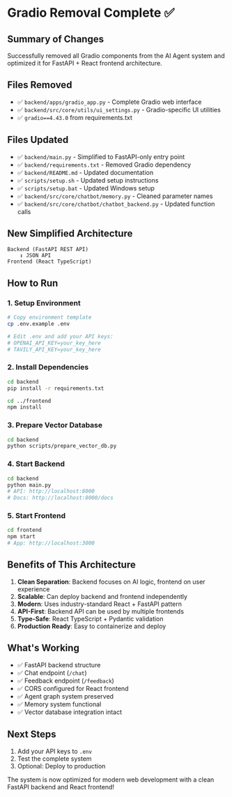 # Gradio Removal Complete ✅

## Summary of Changes

Successfully removed all Gradio components from the AI Agent system and optimized it for FastAPI + React frontend architecture.

## Files Removed
- ✅ `backend/apps/gradio_app.py` - Complete Gradio web interface
- ✅ `backend/src/core/utils/ui_settings.py` - Gradio-specific UI utilities
- ✅ `gradio==4.43.0` from requirements.txt

## Files Updated
- ✅ `backend/main.py` - Simplified to FastAPI-only entry point
- ✅ `backend/requirements.txt` - Removed Gradio dependency
- ✅ `backend/README.md` - Updated documentation
- ✅ `scripts/setup.sh` - Updated setup instructions
- ✅ `scripts/setup.bat` - Updated Windows setup
- ✅ `backend/src/core/chatbot/memory.py` - Cleaned parameter names
- ✅ `backend/src/core/chatbot/chatbot_backend.py` - Updated function calls

## New Simplified Architecture

```
Backend (FastAPI REST API)
    ↕ JSON API
Frontend (React TypeScript)
```

## How to Run

### 1. Setup Environment
```bash
# Copy environment template
cp .env.example .env

# Edit .env and add your API keys:
# OPENAI_API_KEY=your_key_here
# TAVILY_API_KEY=your_key_here
```

### 2. Install Dependencies
```bash
cd backend
pip install -r requirements.txt

cd ../frontend  
npm install
```

### 3. Prepare Vector Database
```bash
cd backend
python scripts/prepare_vector_db.py
```

### 4. Start Backend
```bash
cd backend
python main.py
# API: http://localhost:8000
# Docs: http://localhost:8000/docs
```

### 5. Start Frontend
```bash
cd frontend
npm start
# App: http://localhost:3000
```

## Benefits of This Architecture

1. **Clean Separation**: Backend focuses on AI logic, frontend on user experience
2. **Scalable**: Can deploy backend and frontend independently
3. **Modern**: Uses industry-standard React + FastAPI pattern
4. **API-First**: Backend API can be used by multiple frontends
5. **Type-Safe**: React TypeScript + Pydantic validation
6. **Production Ready**: Easy to containerize and deploy

## What's Working
- ✅ FastAPI backend structure
- ✅ Chat endpoint (`/chat`)
- ✅ Feedback endpoint (`/feedback`)
- ✅ CORS configured for React frontend
- ✅ Agent graph system preserved
- ✅ Memory system functional
- ✅ Vector database integration intact

## Next Steps
1. Add your API keys to `.env`
2. Test the complete system
3. Optional: Deploy to production

The system is now optimized for modern web development with a clean FastAPI backend and React frontend!
